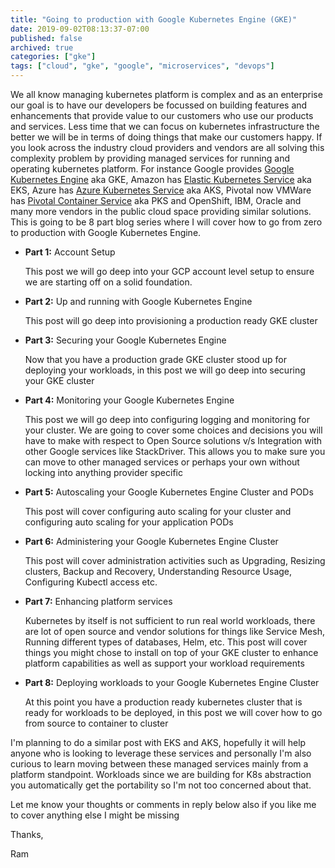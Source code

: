 ```yaml
---
title: "Going to production with Google Kubernetes Engine (GKE)"
date: 2019-09-02T08:13:37-07:00
published: false
archived: true
categories: ["gke"]
tags: ["cloud", "gke", "google", "microservices", "devops"]
---
```

We all know managing kubernetes platform is complex and as an enterprise our goal is to have our developers be focussed on building features and enhancements that provide value to our customers who use our products and services. Less time that we can focus on kubernetes infrastructure the better we will be in terms of doing things that make our customers happy. If you look across the industry cloud providers and vendors are all solving this complexity problem by providing managed services for running and operating kubernetes platform.  For instance Google provides [Google Kubernetes Engine](https://cloud.google.com/kubernetes-engine/) aka GKE, Amazon has [Elastic Kubernetes Service](https://aws.amazon.com/eks/) aka EKS, Azure has [Azure Kubernetes Service](https://azure.microsoft.com/en-us/services/kubernetes-service/) aka AKS, Pivotal now VMWare has [Pivotal Container Service](https://pivotal.io/platform/pivotal-container-service) aka PKS and OpenShift, IBM, Oracle and many more vendors in the public cloud space providing similar solutions. This is going to be 8 part blog series where I will cover how to go from zero to production with Google Kubernetes Engine.

* **Part 1:** Account Setup 

    This post we will go deep into your GCP account level setup to ensure we are starting off on a solid foundation.

* **Part 2:** Up and running with Google Kubernetes Engine

    This post will go deep into provisioning a production ready GKE cluster

* **Part 3:** Securing your Google Kubernetes Engine 

    Now that you have a production grade GKE cluster stood up for deploying your workloads, in this post we will go deep into securing your GKE cluster

* **Part 4:** Monitoring your Google Kubernetes Engine

    This post we will go deep into configuring logging and monitoring for your cluster. We are going to cover some choices and decisions you will have to make with respect to Open Source solutions v/s Integration with other Google services like StackDriver. This allows you to make sure you can move to other managed services or perhaps your own without locking into anything provider specific

* **Part 5:** Autoscaling your Google Kubernetes Engine Cluster and PODs

    This post will cover configuring auto scaling for your cluster and configuring auto scaling for your application PODs

* **Part 6:** Administering your Google Kubernetes Engine Cluster

    This post will cover administration activities such as Upgrading, Resizing clusters, Backup and Recovery, Understanding Resource Usage, Configuring Kubectl access etc.

* **Part 7:** Enhancing platform services 

    Kubernetes by itself is not sufficient to run real world workloads, there are lot of open source and vendor solutions for things like Service Mesh, Running different types of databases, Helm, etc. This post will cover things you might chose to install on top of your GKE cluster to enhance platform capabilities as well as support your workload requirements

* **Part 8:** Deploying workloads to your Google Kubernetes Engine Cluster

    At this point you have a production ready kubernetes cluster that is ready for workloads to be deployed, in this post we will cover how to go from source to container to cluster


I'm planning to do a similar post with EKS and AKS, hopefully it will help anyone who is looking to leverage these services and personally I'm also curious to learn moving between these managed services mainly from a platform standpoint. Workloads since we are building for K8s abstraction you automatically get the portability so I'm not too concerned about that. 

Let me know your thoughts or comments in reply below also if you like me to cover anything else I might be missing

Thanks,

Ram
